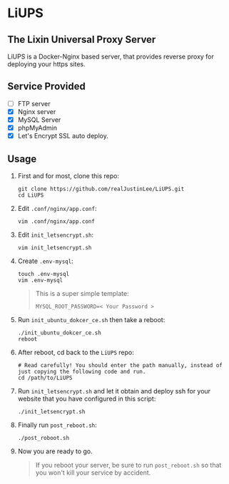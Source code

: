 # LiUPS

## The Lixin Universal Proxy Server
LiUPS is a Docker-Nginx based server,
that provides reverse proxy for deploying your https sites.

## Service Provided
- [ ] FTP server
- [x] Nginx server
- [x] MySQL Server
- [x] phpMyAdmin
- [x] Let's Encrypt SSL auto deploy.

## Usage
1. First and for most, clone this repo:
    ```shell script
    git clone https://github.com/realJustinLee/LiUPS.git
    cd LiUPS
    ```
1. Edit `.conf/nginx/app.conf`:
    ```shell script
    vim .conf/nginx/app.conf
    ```
1. Edit `init_letsencrypt.sh`:
    ```shell script
    vim init_letsencrypt.sh
    ```
1. Create `.env-mysql`:
    ```shell script
    touch .env-mysql
    vim .env-mysql
    ```
    > This is a super simple template:
    > ```text
    > MYSQL_ROOT_PASSWORD=< Your Password >
    > ```
1. Run `init_ubuntu_dokcer_ce.sh` then take a reboot:
    ```shell script
    ./init_ubuntu_dokcer_ce.sh
    reboot
    ```
1. After reboot, cd back to the `LiUPS` repo:
    ```shell script
    # Read carefully! You should enter the path manually, instead of just copying the following code and run.
    cd /path/to/LiUPS
    ```
1. Run `init_letsencrypt.sh` and let it obtain and deploy ssh for your website that you have configured in this script:
    ```shell script
    ./init_letsencrypt.sh
    ```
1. Finally run `post_reboot.sh`:
    ```shell script
    ./post_roboot.sh
    ```
1. Now you are ready to go.
    > If you reboot your server, be sure to run `post_reboot.sh` so that you won't kill your service by accident.
